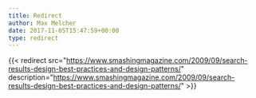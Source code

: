 ```yaml
---
title: Redirect
author: Max Melcher
date: 2017-11-05T15:47:59+00:00
type: redirect
---
```

{{< redirect src="https://www.smashingmagazine.com/2009/09/search-results-design-best-practices-and-design-patterns/" description="https://www.smashingmagazine.com/2009/09/search-results-design-best-practices-and-design-patterns/" >}}
